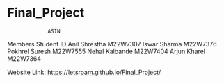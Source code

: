 # Final_Project

                 ASIN
        
Members                       Student ID 
Anil Shrestha                 M22W7307
Iswar Sharma                  M22W7376
Pokhrel Suresh                M22W7555
Nehal Kalbande                M22W7404
Arjun Kharel                              M22W7364        



Website Link:
https://letsroam.github.io/Final_Project/
